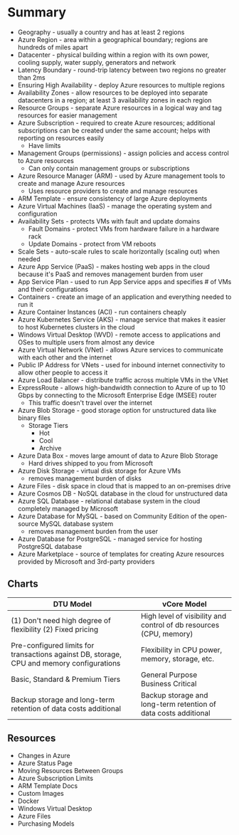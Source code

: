 # Summary

- Geography - usually a country and has at least 2 regions
- Azure Region - area within a geographical boundary; regions are hundreds of miles apart
- Datacenter - physical building within a region with its own power, cooling supply, water supply, generators and network
- Latency Boundary - round-trip latency between two regions no greater than 2ms
- Ensuring High Availability - deploy Azure resources to multiple regions
- Availability Zones - allow resources to be deployed into separate datacenters in a region; at least 3 availability zones in each region
- Resource Groups - separate Azure resources in a logical way and tag resources for easier management
- Azure Subscription - required to create Azure resources; additional subscriptions can be created under the same account; helps with reporting on resources easily
	- Have limits
- Management Groups (permissions) - assign policies and access control to Azure resources
	- Can only contain management groups or subscriptions
- Azure Resource Manager (ARM) - used by Azure management tools to create and manage Azure resources
	- Uses resource providers to create and manage resources
- ARM Template - ensure consistency of large Azure deployments
- Azure Virtual Machines (IaaS) - manage the operating system and configuration
- Availability Sets - protects VMs with fault and update domains
	- Fault Domains - protect VMs from hardware failure in a hardware rack
	- Update Domains - protect from VM reboots
- Scale Sets - auto-scale rules to scale horizontally (scaling out) when needed
- Azure App Service (PaaS) - makes hosting web apps in the cloud because it's PaaS and removes management burden from user
- App Service Plan - used to run App Service apps and specifies # of VMs and their configurations
- Containers - create an image of an application and everything needed to run it
- Azure Container Instances (ACI) - run containers cheaply
- Azure Kubernetes Service (AKS) - manage service that makes it easier to host Kubernetes clusters in the cloud
- Windows Virtual Desktop (WVD) - remote access to applications and OSes to multiple users from almost any device
- Azure Virtual Network (VNet) - allows Azure services to communicate with each other and the internet
- Public IP Address for VNets - used for inbound internet connectivity to allow other people to access it
- Azure Load Balancer - distribute traffic across multiple VMs in the VNet
- ExpressRoute - allows high-bandwidth connection to Azure of up to 10 Gbps by connecting to the Microsoft Enterprise Edge (MSEE) router
	- This traffic doesn't travel over the internet
- Azure Blob Storage - good storage option for unstructured data like binary files
	- Storage Tiers
		- Hot 
		- Cool
		- Archive
- Azure Data Box - moves large amount of data to Azure Blob Storage
	- Hard drives shipped to you from Microsoft
- Azure Disk Storage - virtual disk storage for Azure VMs
	- removes management burden of disks
- Azure Files - disk space in cloud that is mapped to an on-premises drive
- Azure Cosmos DB - NoSQL database in the cloud for unstructured data
- Azure SQL Database - relational database system in the cloud completely managed by Microsoft
- Azure Database for MySQL - based on Community Edition of the open-source MySQL database system
	- removes management burden from the user
- Azure Database for PostgreSQL - managed service for hosting PostgreSQL database
- Azure Marketplace - source of templates for creating Azure resources provided by Microsoft and 3rd-party providers

## Charts

| DTU Model | vCore Model |
| --------- | ----------- |
| (1) Don't need high degree of flexibility (2) Fixed pricing | High level of visibility and control of db resources (CPU, memory) |
| Pre-configured limits for transactions against DB, storage, CPU and memory configurations | Flexibility in CPU power, memory, storage, etc. |
| Basic, Standard & Premium Tiers | General Purpose Business Critical |
| Backup storage and long-term retention of data costs additional | Backup storage and long-term retention of data costs additional |

## Resources

- Changes in Azure
- Azure Status Page
- Moving Resources Between Groups
- Azure Subscription Limits
- ARM Template Docs
- Custom Images
- Docker
- Windows Virtual Desktop
- Azure Files
- Purchasing Models